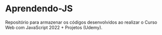 # Aprendendo-JS
Repositório para armazenar os códigos desenvolvidos ao realizar o Curso Web com JavaScript 2022 + Projetos (Udemy). 
